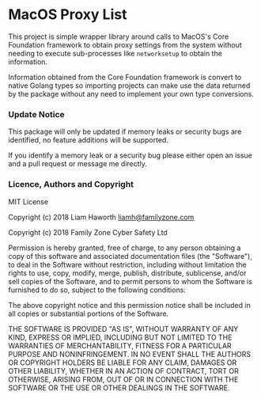 MacOS Proxy List
================

This project is simple wrapper library around calls to MacOS's Core Foundation framework to obtain proxy settings
from the system without needing to execute sub-processes like `networksetup` to obtain the information.

Information obtained from the Core Foundation framework is convert to native Golang types so importing projects can
make use the data returned by the package without any need to implement your own type conversions.

### Update Notice

This package will only be updated if memory leaks or security bugs are identified, no feature additions will be supported.

If you identify a memory leak or a security bug please either open an issue and a pull request or message me directly.

### Licence, Authors and Copyright

MIT License

Copyright (c) 2018 Liam Haworth <liamh@familyzone.com>

Copyright (c) 2018 Family Zone Cyber Safety Ltd

Permission is hereby granted, free of charge, to any person obtaining a copy
of this software and associated documentation files (the "Software"), to deal
in the Software without restriction, including without limitation the rights
to use, copy, modify, merge, publish, distribute, sublicense, and/or sell
copies of the Software, and to permit persons to whom the Software is
furnished to do so, subject to the following conditions:

The above copyright notice and this permission notice shall be included in all
copies or substantial portions of the Software.

THE SOFTWARE IS PROVIDED "AS IS", WITHOUT WARRANTY OF ANY KIND, EXPRESS OR
IMPLIED, INCLUDING BUT NOT LIMITED TO THE WARRANTIES OF MERCHANTABILITY,
FITNESS FOR A PARTICULAR PURPOSE AND NONINFRINGEMENT. IN NO EVENT SHALL THE
AUTHORS OR COPYRIGHT HOLDERS BE LIABLE FOR ANY CLAIM, DAMAGES OR OTHER
LIABILITY, WHETHER IN AN ACTION OF CONTRACT, TORT OR OTHERWISE, ARISING FROM,
OUT OF OR IN CONNECTION WITH THE SOFTWARE OR THE USE OR OTHER DEALINGS IN THE
SOFTWARE.